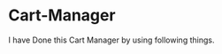 # Cart-Manager
I have Done this Cart Manager by using following things.
<!---I used localStorage to save values . so even after refresh , Ive refreshner to save cart value.-->
